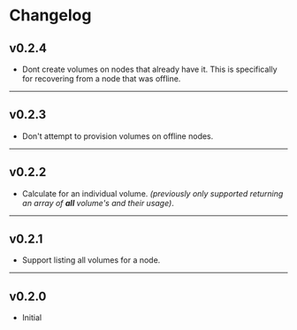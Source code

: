 # Changelog

## v0.2.4

* Dont create volumes on nodes that already have it. This is specifically for recovering from a node that was offline.

***

## v0.2.3

* Don't attempt to provision volumes on offline nodes.

***

## v0.2.2

* Calculate for an individual volume. _(previously only supported returning an array of **all** volume's and their usage)_.

***

## v0.2.1

* Support listing all volumes for a node.

***

## v0.2.0
 
* Initial